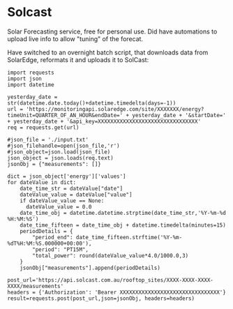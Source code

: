# Solcast

Solar Forecasting service, free for personal use.
Did have automations to upload live info to allow "tuning" of the forecat.

Have switched to an overnight batch script, that downloads data from SolarEdge, reformats it and uploads it to SolCast:

```
import requests
import json
import datetime

yesterday_date =  str(datetime.date.today()+datetime.timedelta(days=-1))
url = 'https://monitoringapi.solaredge.com/site/XXXXXXX/energy?timeUnit=QUARTER_OF_AN_HOUR&endDate=' + yesterday_date + '&startDate=' + yesterday_date + '&api_key=XXXXXXXXXXXXXXXXXXXXXXXXXXXXXXXX'
req = requests.get(url)

#json_file = './input.txt'
#json_filehandle=open(json_file,'r')
#json_object=json.load(json_file)
json_object = json.loads(req.text)
jsonObj = {"measurements": []}

dict = json_object['energy']['values']
for dateValue in dict:
    date_time_str = dateValue["date"]
    dateValue_value = dateValue["value"]
    if dateValue_value == None:
      dateValue_value = 0.0
    date_time_obj = datetime.datetime.strptime(date_time_str,'%Y-%m-%d %H:%M:%S')
    date_time_fifteen = date_time_obj + datetime.timedelta(minutes=15)
    periodDetails = {
        "period_end": date_time_fifteen.strftime('%Y-%m-%dT%H:%M:%S.000000+00:00'),
        "period": "PT15M",
        "total_power": round(dateValue_value*4.0/1000.0,3)
    }
    jsonObj["measurements"].append(periodDetails)

post_url='https://api.solcast.com.au/rooftop_sites/XXXX-XXXX-XXXX-XXXX/measurements'
headers = {'Authorization': 'Bearer XXXXXXXXXXXXXXXXXXXXXXXXXXXXXXXX'}
result=requests.post(post_url,json=jsonObj, headers=headers)
